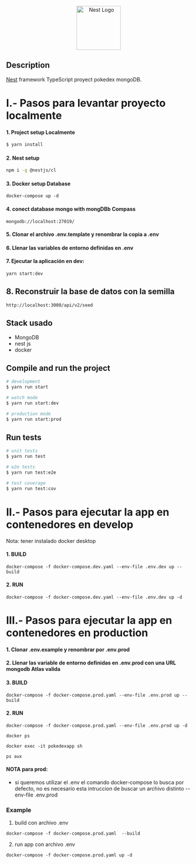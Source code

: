 <p align="center">
  <a href="http://nestjs.com/" target="blank"><img src="https://nestjs.com/img/logo-small.svg" width="120" alt="Nest Logo" /></a>
</p>

[circleci-image]: https://img.shields.io/circleci/build/github/nestjs/nest/master?token=abc123def456
[circleci-url]: https://circleci.com/gh/nestjs/nest


## Description

[Nest](https://github.com/nestjs/nest) framework TypeScript proyect pokedex mongoDB.

# I.- Pasos para levantar proyecto localmente

#### 1. Project setup Localmente

```bash
$ yarn install
```

#### 2. Nest setup

```bash
npm i -g @nestjs/cl
```

#### 3. Docker setup Database
```
docker-compose up -d
```

#### 4. conect database mongo with mongDBb Compass

```
mongodb://localhost:27019/
```

#### 5. Clonar el archivo __.env.template__ y renombrar la copia a **.env**


#### 6. Llenar las variables de entorno definidas en **.env**

#### 7. Ejecutar la aplicación en dev:

```
yarn start:dev
```

## 8. Reconstruir la base de datos con la semilla

```
http://localhost:3000/api/v2/seed
```


## Stack usado
* MongoDB
* nest js
* docker


## Compile and run the project

```bash
# development
$ yarn run start

# watch mode
$ yarn run start:dev

# production mode
$ yarn run start:prod
```

## Run tests

```bash
# unit tests
$ yarn run test

# e2e tests
$ yarn run test:e2e

# test coverage
$ yarn run test:cov
```



# II.- Pasos para ejecutar la app en contenedores en develop

Nota: tener instalado docker desktop


#### 1. BUILD
```
docker-compose -f docker-compose.dev.yaml --env-file .env.dev up --build
```

#### 2. RUN

```
docker-compose -f docker-compose.dev.yaml --env-file .env.dev up -d 
```



# III.- Pasos para ejecutar la app en contenedores en production

#### 1. Clonar .env.example y renombrar por .env.prod

#### 2. Llenar las variable de entorno definidas en **.env.prod** con una URL mongodb Atlas valida

#### 3. BUILD
```
docker-compose -f docker-compose.prod.yaml --env-file .env.prod up --build
```

#### 2. RUN

```
docker-compose -f docker-compose.prod.yaml --env-file .env.prod up -d 
```

```
docker ps
```

```
docker exec -it pokedexapp sh
```

```
ps aux
```


#### NOTA para prod: 

- si queremos utilizar el .env el comando docker-compose lo busca por defecto, no es necesario esta intruccion de buscar un archivo distinto --env-file .env.prod

### Example

1. build con archivo .env 

```
docker-compose -f docker-compose.prod.yaml  --build
```

2. run app con archivo .env
```
docker-compose -f docker-compose.prod.yaml up -d 
```
